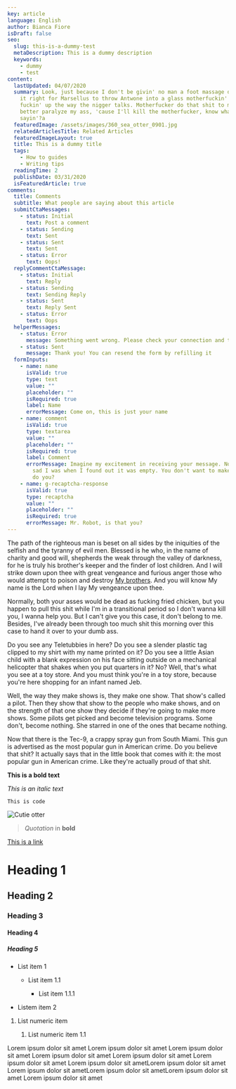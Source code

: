 ```yaml
---
key: article
language: English
author: Bianca Fiore
isDraft: false
seo:
  slug: this-is-a-dummy-test
  metaDescription: This is a dummy description
  keywords:
    - dummy
    - test
content:
  lastUpdated: 04/07/2020
  summary: Look, just because I don't be givin' no man a foot massage don't make
    it right for Marsellus to throw Antwone into a glass motherfuckin' house,
    fuckin' up the way the nigger talks. Motherfucker do that shit to me, he
    better paralyze my ass, 'cause I'll kill the motherfucker, know what I'm
    sayin'?a
  featuredImage: /assets/images/360_sea_otter_0901.jpg
  relatedArticlesTitle: Related Articles
  featuredImageLayout: true
  title: This is a dummy title
  tags:
    - How to guides
    - Writing tips
  readingTime: 2
  publishDate: 03/31/2020
  isFeaturedArticle: true
comments:
  title: Comments
  subtitle: What people are saying about this article
  submitCtaMessages:
    - status: Initial
      text: Post a comment
    - status: Sending
      text: Sent
    - status: Sent
      text: Sent
    - status: Error
      text: Oops!
  replyCommentCtaMessage:
    - status: Initial
      text: Reply
    - status: Sending
      text: Sending Reply
    - status: Sent
      text: Reply Sent
    - status: Error
      text: Oops
  helperMessages:
    - status: Error
      message: Something went wrong. Please check your connection and try again
    - status: Sent
      message: Thank you! You can resend the form by refilling it
  formInputs:
    - name: name
      isValid: true
      type: text
      value: ""
      placeholder: ""
      isRequired: true
      label: Name
      errorMessage: Come on, this is just your name
    - name: comment
      isValid: true
      type: textarea
      value: ""
      placeholder: ""
      isRequired: true
      label: Comment
      errorMessage: Imagine my excitement in receiving your message. Now imagine how
        sad I was when I found out it was empty. You don't want to make me sad,
        do you?
    - name: g-recaptcha-response
      isValid: true
      type: recaptcha
      value: ""
      placeholder: ""
      isRequired: true
      errorMessage: Mr. Robot, is that you?
---
```

The path of the righteous man is beset on all sides by the iniquities of the selfish and the tyranny of evil men. Blessed is he who, in the name of charity and good will, shepherds the weak through the valley of darkness, for he is truly his brother's keeper and the finder of lost children. And I will strike down upon thee with great vengeance and furious anger those who would attempt to poison and destroy [My brothers](https://stackoverflow.com/). And you will know My name is the Lord when I lay My vengeance upon thee.

Normally, both your asses would be dead as fucking fried chicken, but you happen to pull this shit while I'm in a transitional period so I don't wanna kill you, I wanna help you. But I can't give you this case, it don't belong to me. Besides, I've already been through too much shit this morning over this case to hand it over to your dumb ass.

Do you see any Teletubbies in here? Do you see a slender plastic tag clipped to my shirt with my name printed on it? Do you see a little Asian child with a blank expression on his face sitting outside on a mechanical helicopter that shakes when you put quarters in it? No? Well, that's what you see at a toy store. And you must think you're in a toy store, because you're here shopping for an infant named Jeb.

Well, the way they make shows is, they make one show. That show's called a pilot. Then they show that show to the people who make shows, and on the strength of that one show they decide if they're going to make more shows. Some pilots get picked and become television programs. Some don't, become nothing. She starred in one of the ones that became nothing.

Now that there is the Tec-9, a crappy spray gun from South Miami. This gun is advertised as the most popular gun in American crime. Do you believe that shit? It actually says that in the little book that comes with it: the most popular gun in American crime. Like they're actually proud of that shit. 

**This is a bold text**

*This is an italic text*

`This is code`

![Cutie otter](/assets/images/vanaqua_soaw_eventpage-support-03-664x664.jpg "Cutie otter")

> *Quotation* in **bold** 

[This is a link](google.com)

# Heading 1

## Heading 2

### Heading 3

#### Heading 4

##### Heading 5

* List item 1

  * List item 1.1

    * List item 1.1.1
* Listem item 2

1. List numeric item

   1. List numeric item 1.1

Lorem ipsum dolor sit amet Lorem ipsum dolor sit amet Lorem ipsum dolor sit amet Lorem ipsum dolor sit amet Lorem ipsum dolor sit amet Lorem ipsum dolor sit amet Lorem ipsum dolor sit ametLorem ipsum dolor sit amet  Lorem ipsum dolor sit ametLorem ipsum dolor sit ametLorem ipsum dolor sit amet Lorem ipsum dolor sit amet